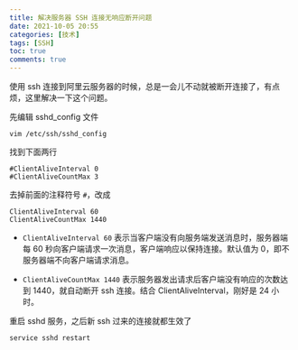 ```yaml
---
title: 解决服务器 SSH 连接无响应断开问题
date: 2021-10-05 20:55
categories: [技术]
tags: [SSH]
toc: true
comments: true
---
```




使用 ssh 连接到阿里云服务器的时候，总是一会儿不动就被断开连接了，有点烦，这里解决一下这个问题。

先编辑 sshd_config 文件

```shell
vim /etc/ssh/sshd_config
```

找到下面两行

```
#ClientAliveInterval 0
#ClientAliveCountMax 3
```

去掉前面的注释符号 `#`，改成

```
ClientAliveInterval 60
ClientAliveCountMax 1440
```

* `ClientAliveInterval 60` 表示当客户端没有向服务端发送消息时，服务器端每 60 秒向客户端请求一次消息，客户端响应以保持连接。默认值为 0，即不服务器端不向客户端请求消息。

* `ClientAliveCountMax 1440` 表示服务器发出请求后客户端没有响应的次数达到 1440，就自动断开 ssh 连接。结合 ClientAliveInterval，刚好是 24 小时。

重启 sshd 服务，之后新 ssh 过来的连接就都生效了

```
service sshd restart
```



<!--more-->

